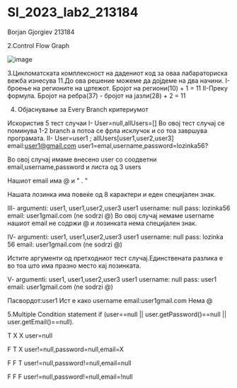 # SI_2023_lab2_213184

Borjan Gjorgiev
213184

2.Control Flow Graph

![image](https://github.com/BorjanGjorgiev/SI_2023_lab2_INDEX/assets/127698412/059e8d11-c28f-4ff3-8e6c-1a5eb9f85be5)

3.Цикломатската комплексност на дадениот код за оваа лабараториска вежба изнесува 11.До ова решение можеме да дојдеме на два начини.
I-броење на регионите на цртежот. Бројот на региони(10) + 1 = 11
II-Преку формула. Бројот на ребра(37) - бројот на јазли(28) + 2 = 11

4. Oбјаснување за Еvery Branch критериумот

Искористив 5 тест случаи 
I- User=null,allUsers=[]
Во овој тест случај се поминува 1-2 branch а потоа се фрла исклучок и со тоа завршува програмата.
II- User=user1 ; allUsers[user1,user2,user3]
email:user1@gmail.com
user1=emal,username,password=lozinka56?

Во овој случај имаме внесено user со соодветни email,username,password и листа од 3 users

Нашиот email има @ и " . " 

Нашата лозинка има повеќе од 8 карактери и еден специјален знак.

III-
argumenti: user1, user1,user2,user3
user1 username: null
pass: lozinka56
email: user1gmail.com (ne sodrzi @)
Во овој случај немаме username нашиот email не содржи @ и лозинката нема специјален знак.

IV-
argumenti: user1, user1,user2,user3
user1 username: null
pass: lozinka 56
email: user1gmail.com (ne sodrzi @)

Истите аргументи од претходниот тест случај.Единствената разлика е во тоа што има празно место кај лозинката.

V-
argumenti: user1, user1,user2,user3
user1 username: null
pass: user1
email: user1gmail.com (ne sodrzi @)
 
Пасвордот:user1 Ист е како username
email:user1gmail.com Нема @

5.Multiple Condition statement
if (user==null || user.getPassword()==null || user.getEmail()==null).

T X X       user=null

F T X       user!=null,password=null,email=X

F F T       user!=null,password!=null,email=null

F F F       user!=null,password!=null,email=!null

